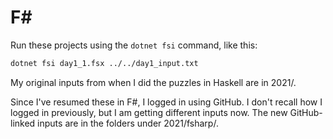 # F#

Run these projects using the `dotnet fsi` command, like this:

``` bash
dotnet fsi day1_1.fsx ../../day1_input.txt
```

My original inputs from when I did the puzzles in Haskell are in 2021/.

Since I've resumed these in F#, I logged in using GitHub. I don't recall how I logged in previously, but I am getting different inputs now. The new GitHub-linked inputs are in the folders under 2021/fsharp/.

